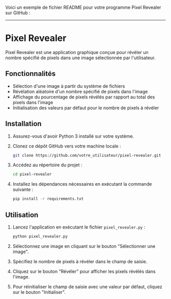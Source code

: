 Voici un exemple de fichier README pour votre programme Pixel Revealer sur GitHub :

---

# Pixel Revealer

Pixel Revealer est une application graphique conçue pour révéler un nombre spécifié de pixels dans une image sélectionnée par l'utilisateur.

## Fonctionnalités

- Sélection d'une image à partir du système de fichiers
- Révélation aléatoire d'un nombre spécifié de pixels dans l'image
- Affichage du pourcentage de pixels révélés par rapport au total des pixels dans l'image
- Initialisation des valeurs par défaut pour le nombre de pixels à révéler



## Installation

1. Assurez-vous d'avoir Python 3 installé sur votre système.
2. Clonez ce dépôt GitHub vers votre machine locale :

    ```bash
    git clone https://github.com/votre_utilisateur/pixel-revealer.git
    ```

3. Accédez au répertoire du projet :

    ```bash
    cd pixel-revealer
    ```

4. Installez les dépendances nécessaires en exécutant la commande suivante :

    ```bash
    pip install -r requirements.txt
    ```

## Utilisation

1. Lancez l'application en exécutant le fichier `pixel_revealer.py` :

    ```bash
    python pixel_revealer.py
    ```

2. Sélectionnez une image en cliquant sur le bouton "Sélectionner une image".
3. Spécifiez le nombre de pixels à révéler dans le champ de saisie.
4. Cliquez sur le bouton "Révéler" pour afficher les pixels révélés dans l'image.
5. Pour réinitialiser le champ de saisie avec une valeur par défaut, cliquez sur le bouton "Initialiser".

